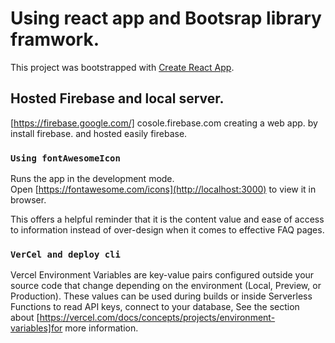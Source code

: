 # Using react app and Bootsrap library framwork.

This project was bootstrapped with [Create React App](https://github.com/facebook/create-react-app).

## Hosted Firebase and local server.

[https://firebase.google.com/] cosole.firebase.com creating a web app. by install firebase. and hosted easily firebase.

### `Using fontAwesomeIcon`

Runs the app in the development mode.\
Open [https://fontawesome.com/icons](http://localhost:3000) to view it in browser.

This offers a helpful reminder that it is the content value and ease of access to information instead of over-design when it comes to effective FAQ pages.

### `VerCel and deploy cli`

Vercel Environment Variables are key-value pairs configured outside your source code that change depending on the environment (Local, Preview, or Production). These values can be used during builds or inside Serverless Functions to read API keys, connect to your database, 
See the section about [https://vercel.com/docs/concepts/projects/environment-variables]for more information.

